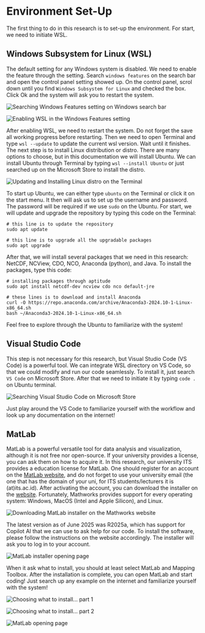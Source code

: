 # Environment Set-Up

The first thing to do in this research is to set-up the environment. For start, we need to initiate WSL.

## Windows Subsystem for Linux (WSL)

The default setting for any Windows system is disabled. We need to enable the feature through the setting. Search `windows features` on the search bar and open the control panel setting showed up. On the control panel, scrol down until you find `Windows Subsystem for Linux` and checked the box. Click Ok and the system will ask you to restart the system.

![Searching Windows Features setting on Windows search bar](../Images/001-Windows_Features.png)

![Enabling WSL in the Windows Features setting](../Images/002-Turn_on_WSL.png)

After enabling WSL, we need to restart the system. Do not forget the save all working progress before restarting. Then we need to open Terminal and type `wsl --update` to update the current wsl version. Wait until it finishes. The next step is to install Linux distribution or distro. There are many options to choose, but in this documentation we will install Ubuntu. We can install Ubuntu through Terminal by typing `wsl --install Ubuntu` or just searched up on the Microsoft Store to install the distro.

![Updating and Installing Linux distro on the Terminal](../Images/003-First-setup-WSL.png)

To start up Ubuntu, we can either type `ubuntu` on the Terminal or click it on the start menu. It then will ask us to set up the username and password. The password will be required if we use `sudo` on the Ubuntu. For start, we will update and upgrade the repository by typing this code on the Terminal:

```
# this line is to update the repository
sudo apt update 

# this line is to upgrade all the upgradable packages
sudo apt upgrade 
```

After that, we will install several packages that we need in this research: NetCDF, NCView, CDO, NCO, Anaconda (python), and Java. To install the packages, type this code:

```
# installing packages through aptitude
sudo apt install netcdf-dev ncview cdo nco default-jre

# these lines is to download and install Anaconda
curl -O https://repo.anaconda.com/archive/Anaconda3-2024.10-1-Linux-x86_64.sh
bash ~/Anaconda3-2024.10-1-Linux-x86_64.sh
```

Feel free to explore through the Ubuntu to familiarize with the system!

## Visual Studio Code

This step is not necessary for this research, but Visual Studio Code (VS Code) is a powerful tool. We can integrate WSL directory on VS Code, so that we could modify and run our code seamlessly. To install it, just search `VS Code` on Microsoft Store. After that we need to initiate it by typing `code .` on Ubuntu terminal.

![Searching Visual Studio Code on Microsoft Store](../Images/004-Installing_VS_Code.png)

Just play around the VS Code to familiarize yourself with the workflow and look up any documentation on the internet!

## MatLab

MatLab is a powerful versatile tool for data analysis and visualization, although it is not free nor open-source. If your university provides a license, you can ask them on how to acquire it. In this research, our university ITS provides a education license for MatLab. One should register for an account on the [MatLab website](https://www.mathworks.com/), and do not forget to use your university email (the one that has the domain of your uni, for ITS students/lecturers it is (at)its.ac.id). After activating the account, you can download the installer on the [website](https://matlab.mathworks.com/). Fortunately, Mathworks provides support for every operating system: Windows, MacOS (Intel and Apple Silicon), and Linux.

![Downloading MatLab installer on the Mathworks website](../Images/005-Downloading_MatLab.png)

The latest version as of June 2025 was R2025a, which has support for Copilot AI that we can use to ask help for our code. To install the software, please follow the instructions on the website accordingly. The installer will ask you to log in to your account. 

![MatLab installer opening page](../Images/006-Installer_MatLab.png)

When it ask what to install, you should at least select MatLab and Mapping Toolbox. After the installation is complete, you can open MatLab and start coding! Just search up any example on the internet and familiarize yourself with the system!

![Choosing what to install... part 1](../Images/007-Choose_MatLab.png)

![Choosing what to install... part 2](../Images/008-Choose_Mapping.png)

![MatLab opening page](../Images/009-MatLab_Opening_Page.png)